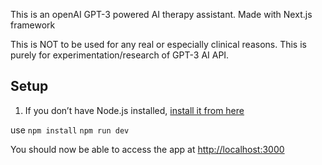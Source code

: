 This is an openAI GPT-3 powered AI therapy assistant. Made with Next.js framework

This is NOT to be used for any real or especially clinical reasons. This is purely for experimentation/research of GPT-3 AI API.

## Setup

1. If you don’t have Node.js installed, [install it from here](https://nodejs.org/en/)

use `npm install`
`npm run dev`

You should now be able to access the app at [http://localhost:3000](http://localhost:3000)
